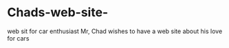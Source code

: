 # Chads-web-site-
web sit for car enthusiast
Mr, Chad 
    wishes to have a web site about his love for cars 
